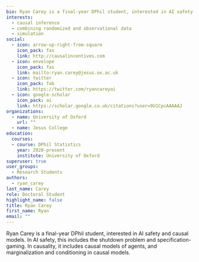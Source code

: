 ```yaml
---
bio: Ryan Carey is a final-year DPhil student, interested in AI safety and causal models. In AI safety, this includes the shutdown problem and specification-gaming. In causality, it includes causal models of agents, and marginalization and conditioning in causal models.
interests:
  - causal inference
  - combining randomized and observational data
  - simulation
social:
  - icon: arrow-up-right-from-square
    icon_pack: fas
    link: http://causalincentives.com
  - icon: envelope
    icon_pack: fas
    link: mailto:ryan.carey@jesus.ox.ac.uk
  - icon: twitter
    icon_pack: fab
    link: https://twitter.com/ryancareyai
  - icon: google-scholar
    icon_pack: ai
    link: https://scholar.google.co.uk/citations?user=9U1CpcAAAAAJ
organizations:
  - name: University of Oxford
    url: ""
  - name: Jesus College
education:
  courses: 
  - course: DPhil Statistics
    year: 2020-present
    institute: University of Oxford
superuser: true
user_groups:
  - Research Students
authors:
  - ryan_carey
last_name: Carey
role: Doctoral Student
highlight_name: false
title: Ryan Carey
first_name: Ryan
email: ""
---
```

Ryan Carey is a final-year DPhil student, interested in AI safety and causal models. In AI safety, this includes the shutdown problem and specification-gaming. In causality, it includes causal models of agents, and marginalization and conditioning in causal models.
